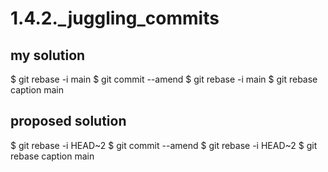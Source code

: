 # 1.4.2._juggling_commits

## my solution

$ git rebase -i main
$ git commit --amend
$ git rebase -i main
$ git rebase caption main

## proposed solution

$ git rebase -i HEAD~2
$ git commit --amend
$ git rebase -i HEAD~2
$ git rebase caption main

